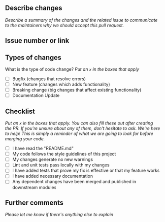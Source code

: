 <!--
SPDX-FileCopyrightText: ©2023 AgainIoT https://github.com/AgainIoT/Open-Set-Go
SPDX-License-Identifier: Apache-2.0
-->

## Describe changes

_Describe a summary of the changes and the related issue to communicate to the maintainers why we should accept this pull request._

## Issue number or link

## Types of changes

What is the type of code change?
_Put an `x` in the boxes that apply_

- [ ] Bugfix (changes that resolve errors)
- [ ] New feature (changes which adds functionality)
- [ ] Breaking change (big changes that affect existing functionality)
- [ ] Documentation Update

## Checklist

_Put an `x` in the boxes that apply. You can also fill these out after creating the PR. If you're unsure about any of them, don't hesitate to ask. We're here to help! This is simply a reminder of what we are going to look for before merging your code._

- [ ] I have read the "README.md"
- [ ] My code follows the style guidelines of this project
- [ ] My changes generate no new warnings
- [ ] Lint and unit tests pass locally with my changes
- [ ] I have added tests that prove my fix is effective or that my feature works
- [ ] I have added necessary documentation
- [ ] Any dependent changes have been merged and published in downstream modules

## Further comments

_Please let me know if there's anything else to explain_
